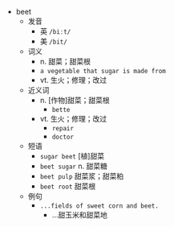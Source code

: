 - beet
  - 发音
    - 英 `/biːt/`
    - 美 `/bit/`
  - 词义
    - n. 甜菜；甜菜根
    - `a vegetable that sugar is made from`
    - vt. 生火；修理；改过
  - 近义词
    - n. [作物]甜菜；甜菜根
      - `bette`
    - vt. 生火；修理；改过
      - `repair`
      - `doctor`
  - 短语
    - `sugar beet` [植]甜菜 
    - `beet sugar` n. 甜菜糖 
    - `beet pulp` 甜菜浆；甜菜粕 
    - `beet root` 甜菜根 
  - 例句
    - `...fields of sweet corn and beet.`
      - …甜玉米和甜菜地

